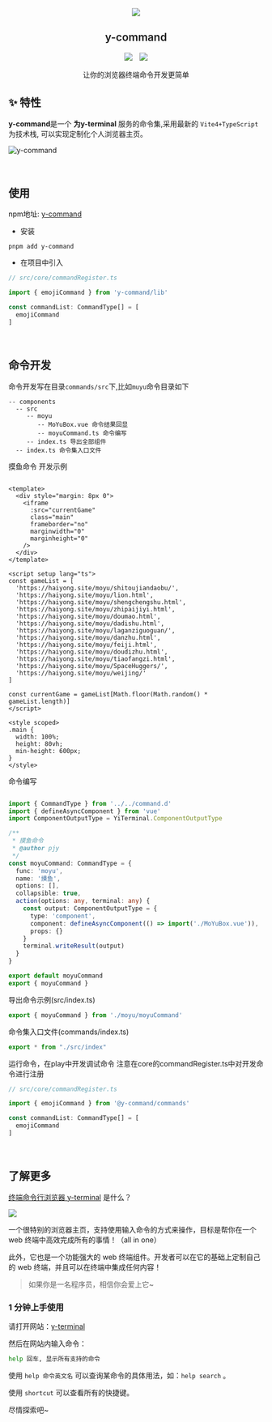 

<p align="center">
  <img src='./public/logo.gif' />
  <h2 align="center" style="font-weight: 600">y-command</h2>
</p>

<p align="center">
  <img  style="display:inline" src="https://img.shields.io/npm/v/y-command" />

  <img style="display:inline;margin-left:10px" src="https://img.shields.io/npm/dt/y-command" />
</p>

<p align="center">
  让你的浏览器终端命令开发更简单
</p>

## ✨ 特性
**y-command**是一个 **为y-terminal** 服务的命令集,采用最新的 `Vite4+TypeScript` 为技术栈, 可以实现定制化个人浏览器主页。


![y-command](assets/command.jpg)

<br/>

## 使用
npm地址: [y-command](https://www.npmjs.com/package/y-command)

- 安装

```
pnpm add y-command
```



- 在项目中引入

```ts
// src/core/commandRegister.ts

import { emojiCommand } from 'y-command/lib'

const commandList: CommandType[] = [
  emojiCommand
]
```
<br/>

## 命令开发

命令开发写在目录`commands/src`下,比如`muyu`命令目录如下

```
-- components
  -- src
     -- moyu
        -- MoYuBox.vue 命令结果回显
        -- moyuCommand.ts 命令编写
     -- index.ts 导出全部组件
  -- index.ts 命令集入口文件
```

摸鱼命令 开发示例

```vue

<template>
  <div style="margin: 8px 0">
    <iframe
      :src="currentGame"
      class="main"
      frameborder="no"
      marginwidth="0"
      marginheight="0"
    />
  </div>
</template>

<script setup lang="ts">
const gameList = [
  'https://haiyong.site/moyu/shitoujiandaobu/',
  'https://haiyong.site/moyu/lion.html',
  'https://haiyong.site/moyu/shengchengshu.html',
  'https://haiyong.site/moyu/zhipaijiyi.html',
  'https://haiyong.site/moyu/doumao.html',
  'https://haiyong.site/moyu/dadishu.html',
  'https://haiyong.site/moyu/laganziguoguan/',
  'https://haiyong.site/moyu/danzhu.html',
  'https://haiyong.site/moyu/feiji.html',
  'https://haiyong.site/moyu/doudizhu.html',
  'https://haiyong.site/moyu/tiaofangzi.html',
  'https://haiyong.site/moyu/SpaceHuggers/',
  'https://haiyong.site/moyu/weijing/'
]

const currentGame = gameList[Math.floor(Math.random() * gameList.length)]
</script>

<style scoped>
.main {
  width: 100%;
  height: 80vh;
  min-height: 600px;
}
</style>

```

命令编写
```ts

import { CommandType } from '../../command.d'
import { defineAsyncComponent } from 'vue'
import ComponentOutputType = YiTerminal.ComponentOutputType

/**
 * 摸鱼命令
 * @author pjy
 */
const moyuCommand: CommandType = {
  func: 'moyu',
  name: '摸鱼',
  options: [],
  collapsible: true,
  action(options: any, terminal: any) {
    const output: ComponentOutputType = {
      type: 'component',
      component: defineAsyncComponent(() => import('./MoYuBox.vue')),
      props: {}
    }
    terminal.writeResult(output)
  }
}

export default moyuCommand
export { moyuCommand }

```

导出命令示例(src/index.ts)

```ts
export { moyuCommand } from './moyu/moyuCommand'
```

命令集入口文件(commands/index.ts)

```ts
export * from "./src/index"
```

运行命令，在play中开发调试命令
注意在core的commandRegister.ts中对开发命令进行注册

```ts
// src/core/commandRegister.ts

import { emojiCommand } from '@y-command/commands'

const commandList: CommandType[] = [
  emojiCommand
]
```
<br/>

## 了解更多

[终端命令行浏览器 y-terminal](https://github.com/mengqiuleo/y-terminal) 是什么？

![](assets/use.jpg)

一个很特别的浏览器主页，支持使用输入命令的方式来操作，目标是帮你在一个 web 终端中高效完成所有的事情！（all in one）

此外，它也是一个功能强大的 web 终端组件。开发者可以在它的基础上定制自己的 web 终端，并且可以在终端中集成任何内容！

> 如果你是一名程序员，相信你会爱上它~

### 1 分钟上手使用

请打开网站：[y-terminal](https://terminal.panjingyi.top/#/)

然后在网站内输入命令：

```bash
help 回车, 显示所有支持的命令
```

使用  `help 命令英文名` 可以查询某命令的具体用法，如：`help search` 。

使用 `shortcut` 可以查看所有的快捷键。


尽情探索吧~
